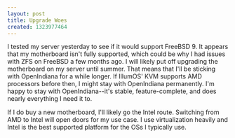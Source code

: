 ```yaml
---
layout: post
title: Upgrade Woes
created: 1323977464
---
```

I tested my server yesterday to see if it would support FreeBSD 9. It appears that my motherboard isn't fully supported, which could be why I had issues with ZFS on FreeBSD a few months ago. I will likely put off upgrading the motherboard on my server until summer. That means that I'll be sticking with OpenIndiana for a while longer. If IllumOS' KVM supports AMD processors before then, I might stay with OpenIndiana permanently. I'm happy to stay with OpenIndiana--it's stable, feature-complete, and does nearly everything I need it to.

If I do buy a new motherboard, I'll likely go the Intel route. Switching from AMD to Intel will open doors for my use case. I use virtualization heavily and Intel is the best supported platform for the OSs I typically use.
